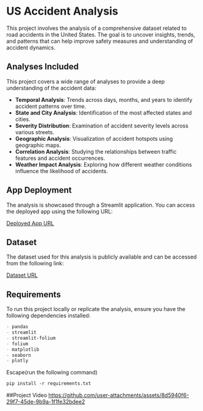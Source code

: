 # US Accident Analysis

This project involves the analysis of a comprehensive dataset related to road accidents in the United States. The goal is to uncover insights, trends, and patterns that can help improve safety measures and understanding of accident dynamics.

## Analyses Included

This project covers a wide range of analyses to provide a deep understanding of the accident data:

- **Temporal Analysis**: Trends across days, months, and years to identify accident patterns over time.
- **State and City Analysis**: Identification of the most affected states and cities.
- **Severity Distribution**: Examination of accident severity levels across various streets.
- **Geographic Analysis**: Visualization of accident hotspots using geographic maps.
- **Correlation Analysis**: Studying the relationships between traffic features and accident occurrences.
- **Weather Impact Analysis**: Exploring how different weather conditions influence the likelihood of accidents.

## App Deployment

The analysis is showcased through a Streamlit application. You can access the deployed app using the following URL:

[Deployed App URL](https://us-accidents-report.streamlit.app/)  


## Dataset

The dataset used for this analysis is publicly available and can be accessed from the following link:

[Dataset URL](https://www.kaggle.com/datasets/sobhanmoosavi/us-accidents)  

## Requirements

To run this project locally or replicate the analysis, ensure you have the following dependencies installed:

```markdown
- pandas
- streamlit
- streamlit-folium
- folium
- matplotlib
- seaborn
- plotly
```
Escape(run the following command)

```markdown
pip install -r requirements.txt
```

##Project Video
https://github.com/user-attachments/assets/8d5940f6-29f7-45de-9b9a-1f1fe32bdee2
